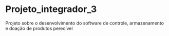# Projeto_integrador_3
Projeto sobre o desenvolvimento do software de controle, armazenamento e doação de produtos perecível 
